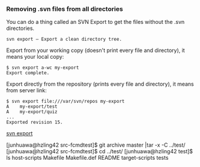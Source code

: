 ### Removing .svn files from all directories

You can do a thing called an SVN Export to get the files without the .svn directories.

    svn export — Export a clean directory tree.

Export from your working copy (doesn't print every file and directory), it means your local copy:

    $ svn export a-wc my-export
    Export complete.

Export directly from the repository (prints every file and directory), it means from server link:

    $ svn export file:///var/svn/repos my-export
    A    my-export/test
    A    my-export/quiz
    ...
    Exported revision 15.

[svn export](http://svnbook.red-bean.com/en/1.7/svn.ref.svn.c.export.html)


[junhuawa@hzling42 src-fcmdtest]$ git archive master |tar -x -C ../test/
[junhuawa@hzling42 src-fcmdtest]$ cd ../test/
[junhuawa@hzling42 test]$ ls
host-scripts  Makefile  Makefile.def  README  target-scripts  tests

